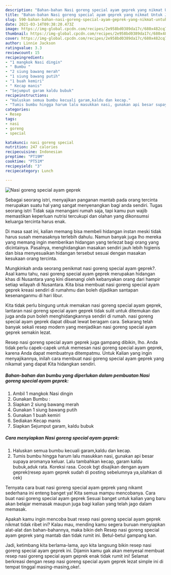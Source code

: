 ```yaml
---
description: "Bahan-bahan Nasi goreng special ayam geprek yang nikmat Untuk Jualan"
title: "Bahan-bahan Nasi goreng special ayam geprek yang nikmat Untuk Jualan"
slug: 590-bahan-bahan-nasi-goreng-special-ayam-geprek-yang-nikmat-untuk-jualan
date: 2021-03-14T09:38:20.473Z
image: https://img-global.cpcdn.com/recipes/2e958bd0389da17c/680x482cq70/nasi-goreng-special-ayam-geprek-foto-resep-utama.jpg
thumbnail: https://img-global.cpcdn.com/recipes/2e958bd0389da17c/680x482cq70/nasi-goreng-special-ayam-geprek-foto-resep-utama.jpg
cover: https://img-global.cpcdn.com/recipes/2e958bd0389da17c/680x482cq70/nasi-goreng-special-ayam-geprek-foto-resep-utama.jpg
author: Linnie Jackson
ratingvalue: 3.3
reviewcount: 15
recipeingredient:
- "1 mangkok Nasi dingin"
- " Bumbu "
- "2 siung bawang merah"
- "1 siung bawang putih"
- "1 buah kemiri"
- " Kecap manis"
- "Sejumput garam kaldu bubuk"
recipeinstructions:
- "Haluskan semua bumbu kecuali garam,kaldu dan kecap."
- "Tumis bumbu hingga harum lalu masukkan nasi, gunakan api besar supaya aromanya keluar. Lalu tambahkan kecap, garam kaldu bubuk,aduk rata. Koreksi rasa. Cocok bgt disajikan dengan ayam geprek(resep ayam geprek sudah di posting sebelumnya ya,silahkan di cek)"
categories:
- Resep
tags:
- nasi
- goreng
- special

katakunci: nasi goreng special 
nutrition: 247 calories
recipecuisine: Indonesian
preptime: "PT19M"
cooktime: "PT51M"
recipeyield: "3"
recipecategory: Lunch

---
```



![Nasi goreng special ayam geprek](https://img-global.cpcdn.com/recipes/2e958bd0389da17c/680x482cq70/nasi-goreng-special-ayam-geprek-foto-resep-utama.jpg)

Sebagai seorang istri, menyajikan panganan mantab pada orang tercinta merupakan suatu hal yang sangat menyenangkan bagi anda sendiri. Tugas seorang istri Tidak saja menangani rumah saja, tapi kamu pun wajib memastikan keperluan nutrisi tercukupi dan olahan yang dikonsumsi keluarga tercinta harus enak.

Di masa  saat ini, kalian memang bisa membeli hidangan instan meski tidak harus susah memasaknya terlebih dahulu. Namun banyak juga lho mereka yang memang ingin memberikan hidangan yang terlezat bagi orang yang dicintainya. Pasalnya, menghidangkan masakan sendiri jauh lebih higienis dan bisa menyesuaikan hidangan tersebut sesuai dengan masakan kesukaan orang tercinta. 



Mungkinkah anda seorang penikmat nasi goreng special ayam geprek?. Asal kamu tahu, nasi goreng special ayam geprek merupakan hidangan khas di Nusantara yang kini disenangi oleh kebanyakan orang dari hampir setiap wilayah di Nusantara. Kita bisa membuat nasi goreng special ayam geprek kreasi sendiri di rumahmu dan boleh dijadikan santapan kesenanganmu di hari libur.

Kita tidak perlu bingung untuk memakan nasi goreng special ayam geprek, lantaran nasi goreng special ayam geprek tidak sulit untuk ditemukan dan juga anda pun boleh menghidangkannya sendiri di rumah. nasi goreng special ayam geprek dapat dibuat lewat beragam cara. Sekarang telah banyak sekali resep modern yang menjadikan nasi goreng special ayam geprek semakin lezat.

Resep nasi goreng special ayam geprek juga gampang dibikin, lho. Anda tidak perlu capek-capek untuk memesan nasi goreng special ayam geprek, karena Anda dapat membuatnya ditempatmu. Untuk Kalian yang ingin menyajikannya, inilah cara membuat nasi goreng special ayam geprek yang nikamat yang dapat Kita hidangkan sendiri.

<!--inarticleads1-->

##### Bahan-bahan dan bumbu yang diperlukan dalam pembuatan Nasi goreng special ayam geprek:

1. Ambil 1 mangkok Nasi dingin
1. Gunakan  Bumbu :
1. Siapkan 2 siung bawang merah
1. Gunakan 1 siung bawang putih
1. Gunakan 1 buah kemiri
1. Sediakan  Kecap manis
1. Siapkan Sejumput garam, kaldu bubuk




<!--inarticleads2-->

##### Cara menyiapkan Nasi goreng special ayam geprek:

1. Haluskan semua bumbu kecuali garam,kaldu dan kecap.
1. Tumis bumbu hingga harum lalu masukkan nasi, gunakan api besar supaya aromanya keluar. Lalu tambahkan kecap, garam kaldu bubuk,aduk rata. Koreksi rasa. Cocok bgt disajikan dengan ayam geprek(resep ayam geprek sudah di posting sebelumnya ya,silahkan di cek)




Ternyata cara buat nasi goreng special ayam geprek yang nikamt sederhana ini enteng banget ya! Kita semua mampu mencobanya. Cara buat nasi goreng special ayam geprek Sesuai banget untuk kalian yang baru akan belajar memasak maupun juga bagi kalian yang telah jago dalam memasak.

Apakah kamu ingin mencoba buat resep nasi goreng special ayam geprek nikmat tidak ribet ini? Kalau mau, mending kamu segera buruan menyiapkan alat-alat dan bahan-bahannya, maka bikin deh Resep nasi goreng special ayam geprek yang mantab dan tidak rumit ini. Betul-betul gampang kan. 

Jadi, ketimbang kita berlama-lama, ayo kita langsung bikin resep nasi goreng special ayam geprek ini. Dijamin kamu gak akan menyesal membuat resep nasi goreng special ayam geprek enak tidak rumit ini! Selamat berkreasi dengan resep nasi goreng special ayam geprek lezat simple ini di tempat tinggal masing-masing,oke!.

